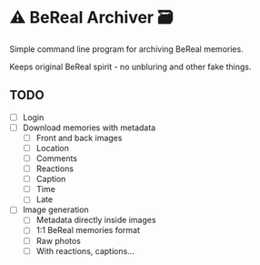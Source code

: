 # ⚠️ BeReal Archiver 🗃️
Simple command line program for archiving BeReal memories.

Keeps original BeReal spirit - no unbluring and other fake things. 

## TODO
- [ ] Login
- [ ] Download memories with metadata
  - [ ] Front and back images
  - [ ] Location
  - [ ] Comments
  - [ ] Reactions
  - [ ] Caption
  - [ ] Time
  - [ ] Late
- [ ] Image generation
  - [ ] Metadata directly inside images
  - [ ] 1:1 BeReal memories format
  - [ ] Raw photos
  - [ ] With reactions, captions...
